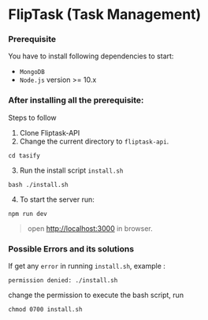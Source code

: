 
# FlipTask (Task Management)

### Prerequisite
You have to install following dependencies to start:

- `MongoDB`
- `Node.js` version >= 10.x

### After installing all the prerequisite:

Steps to follow

1.  Clone Fliptask-API
2.  Change the current directory to `fliptask-api`.
```
cd tasify
```
3. Run the install script `install.sh`
```
bash ./install.sh
```
4. To start the server run:
```
npm run dev 
```

> open <http://localhost:3000> in browser.

### Possible Errors and its solutions
If get any `error` in running `install.sh`,  example : 
```
permission denied: ./install.sh
```
change the permission to execute the bash script, run
```
chmod 0700 install.sh
```
